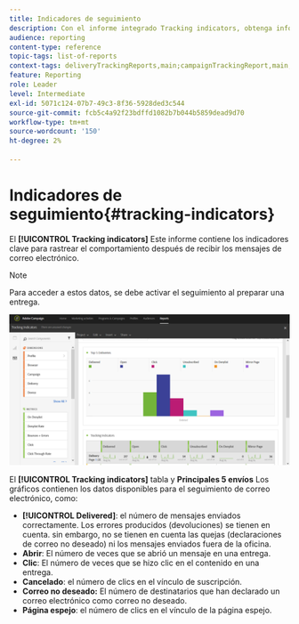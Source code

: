 ```yaml
---
title: Indicadores de seguimiento
description: Con el informe integrado Tracking indicators, obtenga información acerca del comportamiento de sus clientes cuando reciben mensajes de correo electrónico.
audience: reporting
content-type: reference
topic-tags: list-of-reports
context-tags: deliveryTrackingReports,main;campaignTrackingReport,main;programTrackingReport,main
feature: Reporting
role: Leader
level: Intermediate
exl-id: 5071c124-07b7-49c3-8f36-5928ded3c544
source-git-commit: fcb5c4a92f23bdffd1082b7b044b5859dead9d70
workflow-type: tm+mt
source-wordcount: '150'
ht-degree: 2%

---
```


# Indicadores de seguimiento{#tracking-indicators}

El **[!UICONTROL Tracking indicators]** Este informe contiene los indicadores clave para rastrear el comportamiento después de recibir los mensajes de correo electrónico.

>[!NOTE]
>
>Para acceder a estos datos, se debe activar el seguimiento al preparar una entrega.

![](assets/delivery_reports_2.png)

El **[!UICONTROL Tracking indicators]** tabla y **Principales 5 envíos** Los gráficos contienen los datos disponibles para el seguimiento de correo electrónico, como:

* **[!UICONTROL Delivered]**: el número de mensajes enviados correctamente. Los errores producidos (devoluciones) se tienen en cuenta. sin embargo, no se tienen en cuenta las quejas (declaraciones de correo no deseado) ni los mensajes enviados fuera de la oficina.
* **Abrir**: El número de veces que se abrió un mensaje en una entrega.
* **Clic**: El número de veces que se hizo clic en el contenido en una entrega.
* **Cancelado**: el número de clics en el vínculo de suscripción.
* **Correo no deseado:** El número de destinatarios que han declarado un correo electrónico como correo no deseado.
* **Página espejo**: el número de clics en el vínculo de la página espejo.
